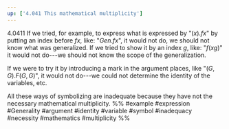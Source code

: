 ```yaml
---
up: ['4.041 This mathematical multiplicity']
---
```

4.0411 If we tried, for example, to express what is expressed by "$(x).fx$" by putting an index before $fx$, like: "$Gen.fx$", it would not do, we should not know what was generalized. If we tried to show it by an index $g$, like: "$f(xg)$" it would not do---we should not know the scope of the generalization.

If we were to try it by introducing a mark in the argument places, like "$(G, G).F(G, G)$", it would not do---we could not determine the identity of the variables, etc.

All these ways of symbolizing are inadequate because they have not the necessary mathematical multiplicity.
%%
#example #expression #Generality #argument #identity #variable #symbol #inadequacy #necessity   #mathematics #multiplicity %%